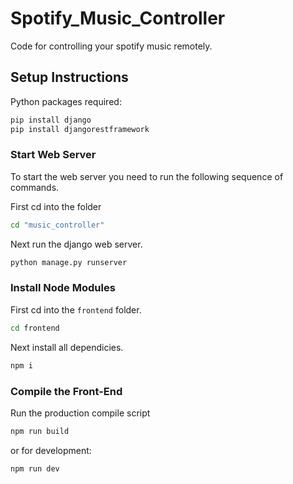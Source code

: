 # Spotify_Music_Controller

Code for controlling your spotify music remotely.

## Setup Instructions

Python packages required:
 ```bash
 pip install django
 pip install djangorestframework
```

### Start Web Server

To start the web server you need to run the following sequence of commands.

First cd into the folder
```bash 
cd "music_controller"
```
Next run the django web server.
```bash
python manage.py runserver
```

### Install Node Modules

First cd into the ```frontend``` folder.
```bash
cd frontend
```
Next install all dependicies.
```bash
npm i
```

### Compile the Front-End

Run the production compile script
```bash
npm run build
```
or for development:
```bash
npm run dev
```
